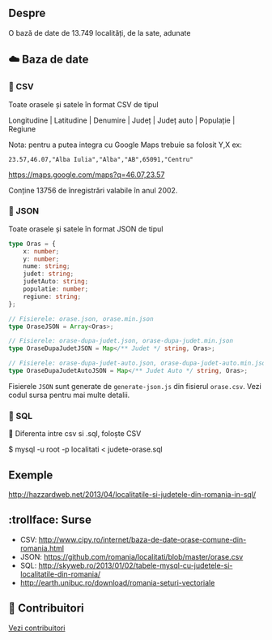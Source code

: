## Despre

O bază de date de 13.749 localități, de la sate, adunate

## :cloud: Baza de date

### :pencil: CSV 
Toate orasele și satele în format CSV de tipul 

Longitudine | Latitudine | Denumire | Județ | Județ auto | Populație | Regiune

Nota: pentru a putea integra cu Google Maps trebuie sa folosit Y,X ex:

`23.57,46.07,"Alba Iulia","Alba","AB",65091,"Centru"`

https://maps.google.com/maps?q=46.07,23.57

Conține 13756 de înregistrări valabile în anul 2002.

### :pencil: JSON

Toate orasele și satele în format JSON de tipul

```typescript
type Oras = {
    x: number;
    y: number;
    nume: string;
    judet: string;
    judetAuto: string;
    populatie: number;
    regiune: string;
};

// Fisierele: orase.json, orase.min.json
type OraseJSON = Array<Oras>;

// Fisierele: orase-dupa-judet.json, orase-dupa-judet.min.json
type OraseDupaJudetJSON = Map</** Judet */ string, Oras>;

// Fisierele: orase-dupa-judet-auto.json, orase-dupa-judet-auto.min.json
type OraseDupaJudetAutoJSON = Map</** Judet Auto */ string, Oras>;
```

Fisierele `JSON` sunt generate de `generate-json.js` din fisierul `orase.csv`.
Vezi codul sursa pentru mai multe detalii.

### :hankey: SQL

 :rotating_light: Diferenta intre csv si .sql, foloște CSV

$ mysql -u root -p localitati < judete-orase.sql

## Exemple

http://hazzardweb.net/2013/04/localitatile-si-judetele-din-romania-in-sql/


## :trollface: Surse

* CSV: http://www.cipy.ro/internet/baza-de-date-orase-comune-din-romania.html
* JSON: https://github.com/romania/localitati/blob/master/orase.csv
* SQL: http://skyweb.ro/2013/01/02/tabele-mysql-cu-judetele-si-localitatile-din-romania/
* http://earth.unibuc.ro/download/romania-seturi-vectoriale

## :sparkling_heart: Contribuitori

[Vezi contribuitori](https://github.com/romania/localitati/graphs/contributors)

